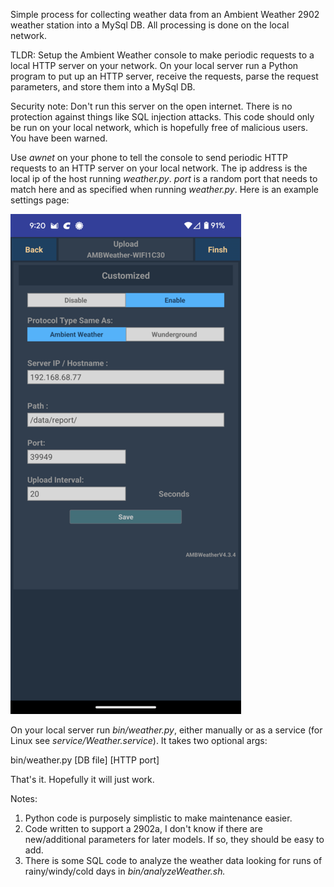 Simple process for collecting weather data from an Ambient Weather 2902 weather station into a MySql DB. All processing is done on the local network.

TLDR: Setup the Ambient Weather console to make periodic requests to a local HTTP server on your network. On your local server run a Python program to put up an HTTP server, receive the requests, parse the request parameters, and store them into a MySql DB.

Security note: Don't run this server on the open internet. There is no protection against things like SQL injection attacks. This code should only be run on your local network, which is hopefully free of malicious users. You have been warned.

Use *awnet* on your phone to tell the console to send periodic HTTP requests to an HTTP server on your local network. The ip address is the local ip of the host running *weather.py*. *port* is a random port that needs to match here and as specified when running *weather.py*. Here is an example settings page:

![awnet setting](Screenshot_20231231-092006.png)

On your local server run *bin/weather.py*, either manually or as a service (for Linux see *service/Weather.service*). It takes two optional args:

bin/weather.py [DB file] [HTTP port]

That's it. Hopefully it will just work.

Notes:
<ol>
  <li>Python code is purposely simplistic to make maintenance easier.</li>
  <li>Code written to support a 2902a, I don't know if there are new/additional parameters for later models. If so, they should be easy to add.</li>
  <li>There is some SQL code to analyze the weather data looking for runs of rainy/windy/cold days in <i>bin/analyzeWeather.sh<i>.</li>
</ol>
